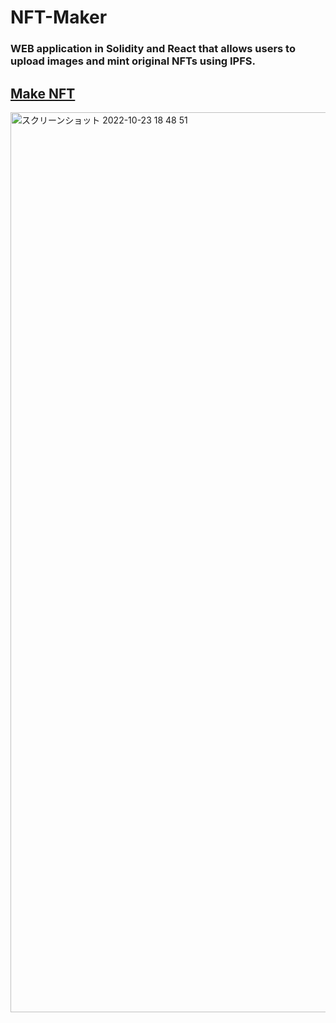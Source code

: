 # NFT-Maker

###  WEB application in Solidity and React that allows users to upload images and mint original NFTs using IPFS.

## [Make NFT](https://nft-maker-starter-project-khaki.vercel.app/)
<img width="1440" alt="スクリーンショット 2022-10-23 18 48 51" src="https://user-images.githubusercontent.com/87091850/197397109-36e3e93b-1ae4-4abc-820f-3824a7874188.png">
